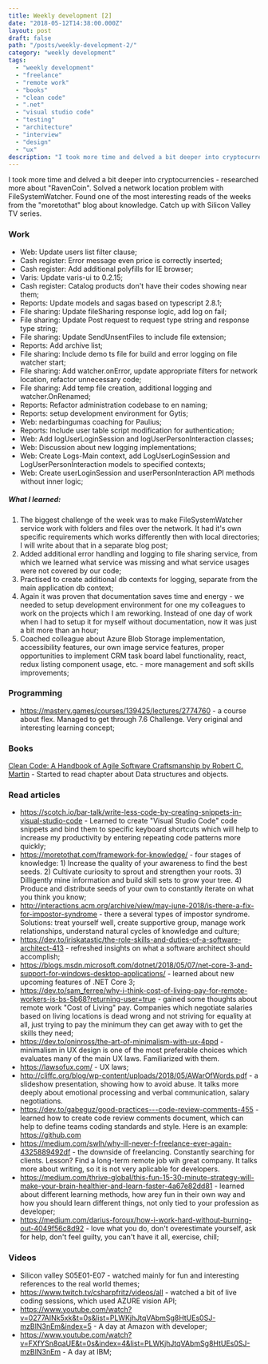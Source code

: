 ```yaml
---
title: Weekly development [2] 
date: "2018-05-12T14:38:00.000Z"
layout: post
draft: false
path: "/posts/weekly-development-2/"
category: "weekly development"
tags:
  - "weekly development"
  - "freelance"
  - "remote work"
  - "books"
  - "clean code"
  - ".net"
  - "visual studio code"
  - "testing"
  - "architecture"
  - "interview"
  - "design"
  - "ux"
description: "I took more time and delved a bit deeper into cryptocurrencies - researched more about RavenCoin. Solved a network location problem with FileSystemWatcher. Found one of the most interesting reads of the weeks from the moretothat blog about knowledge. Catch up with Silicon Valley TV series."
---
```


I took more time and delved a bit deeper into cryptocurrencies - researched more about "RavenCoin". Solved a network location problem with FileSystemWatcher. Found one of the most interesting reads of the weeks from the "moretothat" blog about knowledge. Catch up with Silicon Valley TV series.

### Work
* Web: Update users list filter clause;
* Cash register: Error message even price is correctly inserted;
* Cash register: Add additional polyfills for IE browser;
* Varis: Update varis-ui to 0.2.15;
* Cash register:  Catalog products don't have their codes showing near them;  
* Reports: Update models and sagas based on typescript 2.8.1;
* File sharing: Update fileSharing response logic, add log on fail;
* File sharing: Update Post request to request type string and response type string;
* File sharing: Update SendUnsentFiles to include file extension;  
* Reports: Add archive list;
* File sharing: Include demo ts file for build and error logging on file watcher start;
* File sharing: Add watcher.onError, update appropriate filters for network location, refactor unnecessary code;
* File sharing: Add temp file creation, additional logging and watcher.OnRenamed;
* Reports: Refactor administration codebase to en naming;
* Reports: setup development environment for Gytis;
* Web: nedarbingumas coaching for Paulius;
* Reports: Include user table script modification for authentication;  
* Web: Add logUserLoginSession and logUserPersonInteraction classes;
* Web: Discussion about new logging implementations;
* Web: Create Logs-Main context, add LogUserLoginSession and LogUserPersonInteraction models to specified contexts;
* Web: Create userLoginSession and userPersonInteraction API methods without inner logic;

##### What I learned:
1. The biggest challenge of the week was to make FileSystemWatcher service work with folders and files over the network. It had it's own specific requirements which works differently then with local directories; I will write about that in a separate blog post;
2. Added additional error handling and logging to file sharing service, from which we learned what service was missing and what service usages were not covered by our code;
3. Practised to create additional db contexts for logging, separate from the main application db context;
4. Again it was proven that documentation saves time and energy - we needed to setup development environment for one my colleagues to work on the projects which I am reworking. Instead of one day of work when I had to setup it for myself without documentation, now it was just a bit more than an hour; 
5. Coached colleague about Azure Blob Storage implementation, accessibility features, our own image service features, proper opportunities to implement CRM task board label functionality, react, redux listing component usage, etc. - more management and soft skills improvements;

### Programming
* https://mastery.games/courses/139425/lectures/2774760 - a course about flex. Managed to get through 7.6 Challenge. Very original and interesting learning concept; 

### Books
[Clean Code: A Handbook of Agile Software Craftsmanship by Robert C. Martin](https://www.goodreads.com/book/show/3735293-clean-code) - Started to read chapter about Data structures and objects.

### Read articles
* https://scotch.io/bar-talk/write-less-code-by-creating-snippets-in-visual-studio-code - Learned to create "Visual Studio Code" code snippets and bind them to specific keyboard shortcuts which will help to increase my productivity by entering repeating code patterns more quickly;
* https://moretothat.com/framework-for-knowledge/ - four stages of knowledge: 1) Increase the quality of your awareness to find the best seeds. 2) Cultivate curiosity to sprout and strengthen your roots. 3) Dilligently mine information and build skill sets to grow your tree. 4) Produce and distribute seeds of your own to constantly iterate on what you think you know;
* http://interactions.acm.org/archive/view/may-june-2018/is-there-a-fix-for-impostor-syndrome - there a several types of impostor syndrome. Solutions: treat yourself well, create supportive group, manage work relationships, understand natural cycles of knowledge and culture;
* https://dev.to/iriskatastic/the-role-skills-and-duties-of-a-software-architect-413 - refreshed insights on what a software architect should accomplish;
* https://blogs.msdn.microsoft.com/dotnet/2018/05/07/net-core-3-and-support-for-windows-desktop-applications/ - learned about new upcoming features of .NET Core 3;
* https://dev.to/sam_ferree/why-i-think-cost-of-living-pay-for-remote-workers-is-bs-5b68?returning-user=true - gained some thoughts about remote work "Cost of Living" pay. Companies which negotiate salaries based on living locations is dead wrong and not striving for equality at all, just trying to pay the minimum they can get away with to get the skills they need;
* https://dev.to/oninross/the-art-of-minimalism-with-ux-4ppd - minimalism in UX design is one of the most preferable choices which evaluates many of the main UX laws. Familiarized with them.
* https://lawsofux.com/ - UX laws;
* http://cliffc.org/blog/wp-content/uploads/2018/05/AWarOfWords.pdf - a slideshow presentation, showing how to avoid abuse. It talks more deeply about emotional processing and verbal communication, salary negotiations.
* https://dev.to/gabeguz/good-practices---code-review-comments-455 - learned how to create code review comments document, which can help to define teams coding standards and style. Here is an example: https://github.com
* https://medium.com/swlh/why-ill-never-f-freelance-ever-again-4325889492df - the downside of freelancing. Constantly searching for clients. Lesson? Find a long-term remote job wih great company. It talks more about writing, so it is not very aplicable for developers.
* https://medium.com/thrive-global/this-fun-15-30-minute-strategy-will-make-your-brain-healthier-and-learn-faster-4a67e82dd81 - learned about different learning methods, how arey fun in their own way and how you should learn different things, not only tied to your profession as developer;
* https://medium.com/darius-foroux/how-i-work-hard-without-burning-out-4049f56c8d92 - love what you do, don't overestimate yourself, ask for help, don't feel guilty, you can't have it all, exercise, chill;
 
### Videos
* Silicon valley S05E01-E07 - watched mainly for fun and interesting references to the real world themes;
* https://www.twitch.tv/csharpfritz/videos/all - watched a bit of live coding sessions, which used AZURE vision API;
* https://www.youtube.com/watch?v=0277AINk5xk&t=0s&list=PLWKjhJtqVAbmSg8HtUEs0SJ-mzBIN3nEm&index=5 - A day at Amazon with developer;
* https://www.youtube.com/watch?v=FXfYSn8qaUE&t=0s&index=4&list=PLWKjhJtqVAbmSg8HtUEs0SJ-mzBIN3nEm - A day at IBM;
